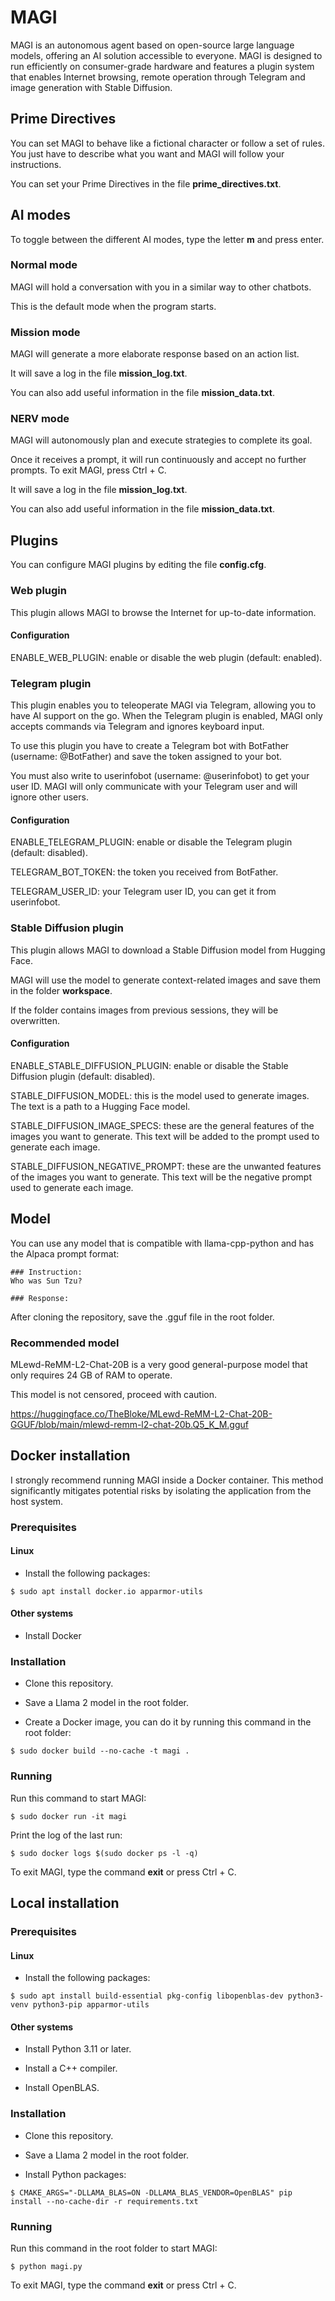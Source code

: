 # MAGI

MAGI is an autonomous agent based on open-source large language models, offering an AI solution accessible to everyone. MAGI is designed to run efficiently on consumer-grade hardware and features a plugin system that enables Internet browsing, remote operation through Telegram and image generation with Stable Diffusion.

## Prime Directives

You can set MAGI to behave like a fictional character or follow a set of rules. You just have to describe what you want and MAGI will follow your instructions.

You can set your Prime Directives in the file **prime_directives.txt**. 

## AI modes

To toggle between the different AI modes, type the letter **m** and press enter.

### Normal mode

MAGI will hold a conversation with you in a similar way to other chatbots.

This is the default mode when the program starts.

### Mission mode

MAGI will generate a more elaborate response based on an action list.

It will save a log in the file **mission_log.txt**.

You can also add useful information in the file **mission_data.txt**.

### NERV mode

MAGI will autonomously plan and execute strategies to complete its goal.

Once it receives a prompt, it will run continuously and accept no further prompts. To exit MAGI, press Ctrl + C.

It will save a log in the file **mission_log.txt**.

You can also add useful information in the file **mission_data.txt**.

## Plugins

You can configure MAGI plugins by editing the file **config.cfg**.

### Web plugin

This plugin allows MAGI to browse the Internet for up-to-date information.

#### Configuration

ENABLE_WEB_PLUGIN: enable or disable the web plugin (default: enabled).

### Telegram plugin

This plugin enables you to teleoperate MAGI via Telegram, allowing you to have AI support on the go. When the Telegram plugin is enabled, MAGI only accepts commands via Telegram and ignores keyboard input.

To use this plugin you have to create a Telegram bot with BotFather (username: @BotFather) and save the token assigned to your bot. 

You must also write to userinfobot (username: @userinfobot) to get your user ID. MAGI will only communicate with your Telegram user and will ignore other users.

#### Configuration

ENABLE_TELEGRAM_PLUGIN: enable or disable the Telegram plugin (default: disabled).

TELEGRAM_BOT_TOKEN: the token you received from BotFather.

TELEGRAM_USER_ID: your Telegram user ID, you can get it from userinfobot.

### Stable Diffusion plugin

This plugin allows MAGI to download a Stable Diffusion model from Hugging Face.

MAGI will use the model to generate context-related images and save them in the folder **workspace**.

If the folder contains images from previous sessions, they will be overwritten.

#### Configuration

ENABLE_STABLE_DIFFUSION_PLUGIN: enable or disable the Stable Diffusion plugin (default: disabled).

STABLE_DIFFUSION_MODEL: this is the model used to generate images. The text is a path to a Hugging Face model.

STABLE_DIFFUSION_IMAGE_SPECS: these are the general features of the images you want to generate. This text will be added to the prompt used to generate each image.

STABLE_DIFFUSION_NEGATIVE_PROMPT: these are the unwanted features of the images you want to generate. This text will be the negative prompt used to generate each image.

## Model 

You can use any model that is compatible with llama-cpp-python and has the Alpaca prompt format:

```
### Instruction:
Who was Sun Tzu?

### Response:
```

After cloning the repository, save the .gguf file in the root folder. 

### Recommended model

MLewd-ReMM-L2-Chat-20B is a very good general-purpose model that only requires 24 GB of RAM to operate.

This model is not censored, proceed with caution.

https://huggingface.co/TheBloke/MLewd-ReMM-L2-Chat-20B-GGUF/blob/main/mlewd-remm-l2-chat-20b.Q5_K_M.gguf

## Docker installation

I strongly recommend running MAGI inside a Docker container. This method significantly mitigates potential risks by isolating the application from the host system. 

### Prerequisites

#### Linux

- Install the following packages:

```
$ sudo apt install docker.io apparmor-utils
```

#### Other systems

- Install Docker

### Installation

- Clone this repository.

- Save a Llama 2 model in the root folder.

- Create a Docker image, you can do it by running this command in the root folder:

```
$ sudo docker build --no-cache -t magi .
```

### Running

Run this command to start MAGI:

```
$ sudo docker run -it magi
```

Print the log of the last run:

```
$ sudo docker logs $(sudo docker ps -l -q)
```

To exit MAGI, type the command **exit** or press Ctrl + C.

## Local installation

### Prerequisites

#### Linux

- Install the following packages:

```
$ sudo apt install build-essential pkg-config libopenblas-dev python3-venv python3-pip apparmor-utils
```

#### Other systems

- Install Python 3.11 or later.

- Install a C++ compiler.

- Install OpenBLAS.

### Installation

- Clone this repository.

- Save a Llama 2 model in the root folder.

- Install Python packages:

```
$ CMAKE_ARGS="-DLLAMA_BLAS=ON -DLLAMA_BLAS_VENDOR=OpenBLAS" pip install --no-cache-dir -r requirements.txt
```

### Running

Run this command in the root folder to start MAGI:

```
$ python magi.py
```

To exit MAGI, type the command **exit** or press Ctrl + C.


